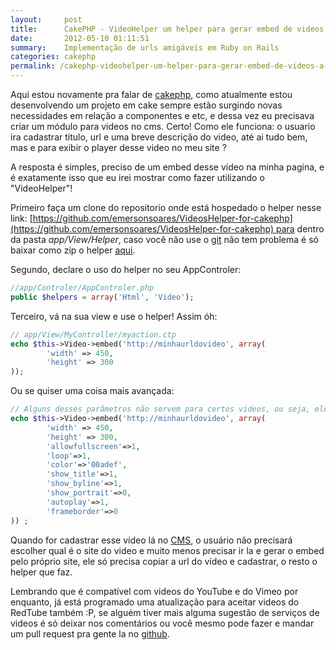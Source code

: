 ```yaml
---
layout:     post
title:      CakePHP - VideoHelper um helper para gerar embed de videos a partir da url
date:       2012-05-10 01:11:51
summary:    Implementação de urls amigáveis em Ruby on Rails
categories: cakephp
permalink: /cakephp-videohelper-um-helper-para-gerar-embed-de-videos-a-partir-da-url/
---
```


Aqui estou novamente pra falar de [cakephp](http://cakephp.org/), como atualmente estou desenvolvendo um projeto em cake sempre estão surgindo novas necessidades em relação a componentes e etc, e dessa vez eu precisava criar um módulo para videos no cms. 
Certo! Como ele funciona: o usuario ira cadastrar titulo, url e uma breve descrição do video, até ai tudo bem, mas e para exibir o player desse video no meu site ?

A resposta é simples, preciso de um embed desse vídeo na minha pagina, e é exatamente isso que eu irei mostrar como fazer utilizando o "VideoHelper"!

Primeiro faça um clone do repositorio onde está hospedado o helper nesse link: [https://github.com/emersonsoares/VideosHelper-for-cakephp](https://github.com/emersonsoares/VideosHelper-for-cakephp) para dentro da pasta *app/View/Helper*, caso você não use o [git](http://git-scm.com/) não tem problema é só baixar como zip o helper [aqui](https://github.com/emersonsoares/VideosHelper-for-cakephp/zipball/master).

Segundo, declare o uso do helper no seu AppControler:

```php
//app/Controler/AppControler.php
public $helpers = array('Html', 'Video');
```

Terceiro, vá na sua view e use o helper! Assim óh:

```php
// app/View/MyController/myaction.ctp
echo $this->Video->embed('http://minhaurldovideo', array(
        'width' => 450,
        'height' => 300
));
```

Ou se quiser uma coisa mais avançada:

```php
// Alguns desses parâmetros não servem para certos videos, ou seja, eles serão ignorados.
echo $this->Video->embed('http://minhaurldovideo', array(
        'width' => 450,
        'height' => 300,
        'allowfullscreen'=>1,
        'loop'=>1,
        'color'=>'00adef',
        'show_title'=>1,
        'show_byline'=>1,
        'show_portrait'=>0,
        'autoplay'=>1,
        'frameborder'=>0
)) ;
```

Quando for cadastrar esse vídeo lá no [CMS](http://pt.wikipedia.org/wiki/Sistema_de_gerenciamento_de_conte%C3%BAdo), o usuário não precisará escolher qual é o site do video e muito menos precisar ir la e gerar o embed pelo próprio site, ele só precisa copiar a url do vídeo e cadastrar, o resto o helper que faz.

Lembrando que é compatível com videos do YouTube e do Vimeo por enquanto, já está programado uma atualização para aceitar videos do RedTube também :P, se alguém tiver mais alguma sugestão de serviços de videos é só deixar nos comentários ou você mesmo pode fazer e mandar um pull request pra gente la no [github](http://github.com/emersonsoares).